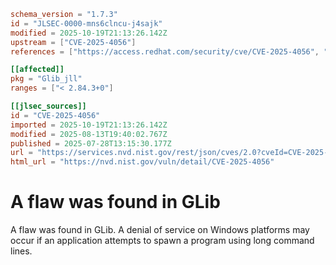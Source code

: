 ```toml
schema_version = "1.7.3"
id = "JLSEC-0000-mns6clncu-j4sajk"
modified = 2025-10-19T21:13:26.142Z
upstream = ["CVE-2025-4056"]
references = ["https://access.redhat.com/security/cve/CVE-2025-4056", "https://bugzilla.redhat.com/show_bug.cgi?id=2362826", "https://gitlab.gnome.org/GNOME/glib/-/issues/3668"]

[[affected]]
pkg = "Glib_jll"
ranges = ["< 2.84.3+0"]

[[jlsec_sources]]
id = "CVE-2025-4056"
imported = 2025-10-19T21:13:26.142Z
modified = 2025-08-13T19:40:02.767Z
published = 2025-07-28T13:15:30.177Z
url = "https://services.nvd.nist.gov/rest/json/cves/2.0?cveId=CVE-2025-4056"
html_url = "https://nvd.nist.gov/vuln/detail/CVE-2025-4056"
```

# A flaw was found in GLib

A flaw was found in GLib. A denial of service on Windows platforms may occur if an application attempts to spawn a program using long command lines.

